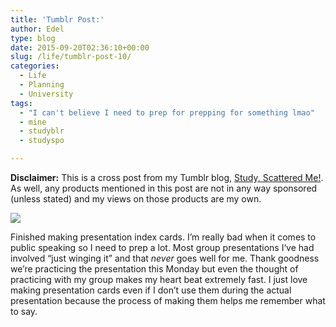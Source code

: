 ```yaml
---
title: 'Tumblr Post:'
author: Edel
type: blog
date: 2015-09-20T02:36:10+00:00
slug: /life/tumblr-post-10/
categories:
  - Life
  - Planning
  - University
tags:
  - "I can't believe I need to prep for prepping for something lmao"
  - mine
  - studyblr
  - studyspo

---
```

**Disclaimer:** This is a cross post from my Tumblr blog, [Study, Scattered Me!][1]. As well, any products mentioned in this post are not in any way sponsored (unless stated) and my views on those products are my own.

![][2]

Finished making presentation index cards. I’m really bad when it comes to public speaking so I need to prep a lot. Most group presentations I‘ve had involved “just winging it” and that _never_ goes well for me. Thank goodness we’re practicing the presentation this Monday but even the thought of practicing with my group makes my heart beat extremely fast. I just love making presentation cards even if I don’t use them during the actual presentation because the process of making them helps me remember what to say.




 [1]: http://ift.tt/1WuOkm4
 [2]: http://ift.tt/1KqASY1